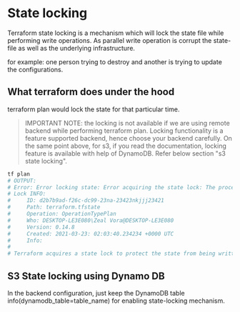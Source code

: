 # State locking

Terraform state locking is a mechanism which will lock the state file while performing write operations. As parallel write operation is corrupt the state-file as well as the underlying infrastructure.

for example: one person trying to destroy and another is trying to update the configurations.

## What terraform does under the hood

terraform plan would lock the state for that particular time.

> IMPORTANT NOTE: the locking is not available if we are using remote backend while performing terraform plan. Locking functionality is a feature supported backend, hence choose your backend carefully.
> On the same point above, for s3, if you read the documentation, locking feature is available with help of DynamoDB. Refer below section "s3 state locking".

```sh
tf plan
# OUTPUT:
# Error: Error locking state: Error acquiring the state lock: The process cannot access the file because another process has # locked a portion of the file.
# Lock INFO:
#     ID: d2b7b9ad-f26c-dc99-23na-23423nkjjj23421
#     Path: terraform.tfstate
#     Operation: OperationTypePlan
#     Who: DESKTOP-LE3E080\Zeal Vora@DESKTOP-LE3E080
#     Version: 0.14.8
#     Created: 2021-03-23: 02:03:40.234234 +0000 UTC
#     Info:
# 
# Terraform acquires a state lock to protect the state from being written by multiple users at the same time. Please resolve # the issue above and try again. Fro most commands, you can disable locking with the "-lock=false" flag, bu this is not # recommended.
```

## S3 State locking using Dynamo DB

In the backend configuration, just keep the DynamoDB table info(dynamodb_table=table_name) for enabling state-locking mechanism.
